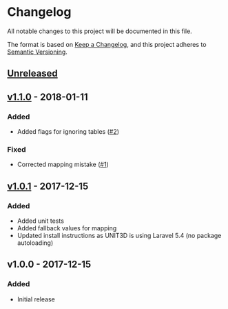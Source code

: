 # Changelog

All notable changes to this project will be documented in this file.

The format is based on [Keep a Changelog](https://keepachangelog.com), and this project adheres to [Semantic Versioning](https://semver.org).

## [Unreleased]

## [v1.1.0] - 2018-01-11

### Added
- Added flags for ignoring tables ([#2](https://github.com/HDInnovations/xbtit-to-unit3d/issues/2))

### Fixed
- Corrected mapping mistake ([#1](https://github.com/HDInnovations/xbtit-to-unit3d/issues/1))

## [v1.0.1] - 2017-12-15

### Added
- Added unit tests
- Added fallback values for mapping
- Updated install instructions as UNIT3D is using Laravel 5.4 (no package autoloading)

## v1.0.0 - 2017-12-15

### Added
- Initial release

[Unreleased]: https://github.com/HDInnovations/xbtit-to-unit3d/compare/master...develop
[v1.2.0]: https://github.com/HDInnovations/xbtit-to-unit3d/compare/v1.1.0...v1.2.0
[v1.1.0]: https://github.com/HDInnovations/xbtit-to-unit3d/compare/v1.0.1...v1.1.0
[v1.0.1]: https://github.com/HDInnovations/xbtit-to-unit3d/compare/v1.0.0...v1.0.1
